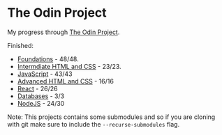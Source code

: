 # The Odin Project

My progress through [The Odin Project](https://www.theodinproject.com).

Finished:

- [Foundations](https://www.theodinproject.com/paths/foundations/courses/foundations) - 48/48.
- [Intermdiate HTML and CSS](https://www.theodinproject.com/paths/full-stack-javascript/courses/intermediate-html-and-css) - 23/23.
- [JavaScript](https://www.theodinproject.com/paths/full-stack-javascript/courses/javascript) - 43/43
- [Advanced HTML and CSS](https://www.theodinproject.com/paths/full-stack-javascript/courses/advanced-html-and-css) - 16/16
- [React](https://www.theodinproject.com/paths/full-stack-javascript/courses/react) - 26/26
- [Databases](https://www.theodinproject.com/paths/full-stack-javascript/courses/databases) - 3/3
- [NodeJS](https://www.theodinproject.com/paths/full-stack-javascript/courses/nodejs) - 24/30

Note: This projects contains some submodules and so if you are cloning with git make sure to include the `--recurse-submodules` flag.

